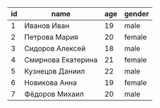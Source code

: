 | id  | name               | age | gender |
| --- | ------------------ | --- | ------ |
| 1   | Иванов Иван        | 19  | male   |
| 2   | Петрова Мария      | 20  | female |
| 3   | Сидоров Алексей    | 18  | male   |
| 4   | Смирнова Екатерина | 21  | female |
| 5   | Кузнецов Даниил    | 22  | male   |
| 6   | Новикова Анна      | 19  | female |
| 7   | Фёдоров Михаил     | 20  | male   |
